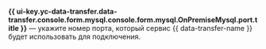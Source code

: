 **{{ ui-key.yc-data-transfer.data-transfer.console.form.mysql.console.form.mysql.OnPremiseMysql.port.title }}** — укажите номер порта, который сервис {{ data-transfer-name }} будет использовать для подключения.
